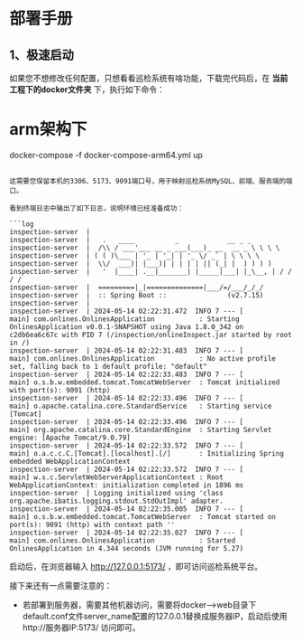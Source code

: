 # 部署手册

## 1、极速启动

如果您不想修改任何配置，只想看看巡检系统有啥功能，下载完代码后，在 **当前工程下的docker文件夹** 下，执行如下命令：

# arm架构下
docker-compose -f docker-compose-arm64.yml up
```

这需要您保留本机的3306、5173、9091端口号，用于映射巡检系统MySQL、前端、服务端的端口。

看到终端日志中输出了如下日志，说明环境已经准备成功：

```log
inspection-server  | 
inspection-server  |   .   ____          _            __ _ _
inspection-server  |  /\\ / ___'___ __ _ ___(___)_ __  __ _ \ \ \ \
inspection-server  | ( ( )\___ | '_ | '_| | '_ \/ _` | \ \ \ \
inspection-server  |  \\/  ___)| |___)| | | | | || (_| |  ) ) ) )
inspection-server  |   '  |____| .__|_______| |_____|___| |_\__, | / / / /
inspection-server  |  =========|_|==============|___/=/___/_/_/
inspection-server  |  :: Spring Boot ::               (v2.7.15)
inspection-server  | 
inspection-server  | 2024-05-14 02:22:31.472  INFO 7 --- [           main] com.onlines.OnlinesApplication           : Starting OnlinesApplication v0.0.1-SNAPSHOT using Java 1.8.0_342 on c2db6ea6c67c with PID 7 (/inspection/onlineInspect.jar started by root in /)
inspection-server  | 2024-05-14 02:22:31.483  INFO 7 --- [           main] com.onlines.OnlinesApplication           : No active profile set, falling back to 1 default profile: "default"
inspection-server  | 2024-05-14 02:22:33.483  INFO 7 --- [           main] o.s.b.w.embedded.tomcat.TomcatWebServer  : Tomcat initialized with port(s): 9091 (http)
inspection-server  | 2024-05-14 02:22:33.496  INFO 7 --- [           main] o.apache.catalina.core.StandardService   : Starting service [Tomcat]
inspection-server  | 2024-05-14 02:22:33.496  INFO 7 --- [           main] org.apache.catalina.core.StandardEngine  : Starting Servlet engine: [Apache Tomcat/9.0.79]
inspection-server  | 2024-05-14 02:22:33.572  INFO 7 --- [           main] o.a.c.c.C.[Tomcat].[localhost].[/]       : Initializing Spring embedded WebApplicationContext
inspection-server  | 2024-05-14 02:22:33.572  INFO 7 --- [           main] w.s.c.ServletWebServerApplicationContext : Root WebApplicationContext: initialization completed in 1896 ms
inspection-server  | Logging initialized using 'class org.apache.ibatis.logging.stdout.StdOutImpl' adapter.
inspection-server  | 2024-05-14 02:22:35.005  INFO 7 --- [           main] o.s.b.w.embedded.tomcat.TomcatWebServer  : Tomcat started on port(s): 9091 (http) with context path ''
inspection-server  | 2024-05-14 02:22:35.027  INFO 7 --- [           main] com.onlines.OnlinesApplication           : Started OnlinesApplication in 4.344 seconds (JVM running for 5.27)
```

启动后，在浏览器输入 http://127.0.0.1:5173/ ，即可访问巡检系统平台。

接下来还有一点需要注意的：

* 若部署到服务器，需要其他机器访问，需要将docker-->web目录下default.conf文件server_name配置的127.0.0.1替换成服务器IP，启动后使用http://服务器IP:5173/ 访问即可。